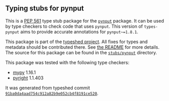 ## Typing stubs for pynput

This is a [PEP 561](https://peps.python.org/pep-0561/) type stub package for
the [`pynput`](https://github.com/moses-palmer/pynput) package. It can be used by type checkers
to check code that uses `pynput`. This version of
`types-pynput` aims to provide accurate annotations for
`pynput~=1.8.1`.

This package is part of the [typeshed project](https://github.com/python/typeshed).
All fixes for types and metadata should be contributed there.
See [the README](https://github.com/python/typeshed/blob/main/README.md)
for more details. The source for this package can be found in the
[`stubs/pynput`](https://github.com/python/typeshed/tree/main/stubs/pynput)
directory.

This package was tested with the following type checkers:
* [mypy](https://github.com/python/mypy/) 1.16.1
* [pyright](https://github.com/microsoft/pyright) 1.1.403

It was generated from typeshed commit
[`91ba0da4aad754c912a82b9e052cb4f8191ce520`](https://github.com/python/typeshed/commit/91ba0da4aad754c912a82b9e052cb4f8191ce520).